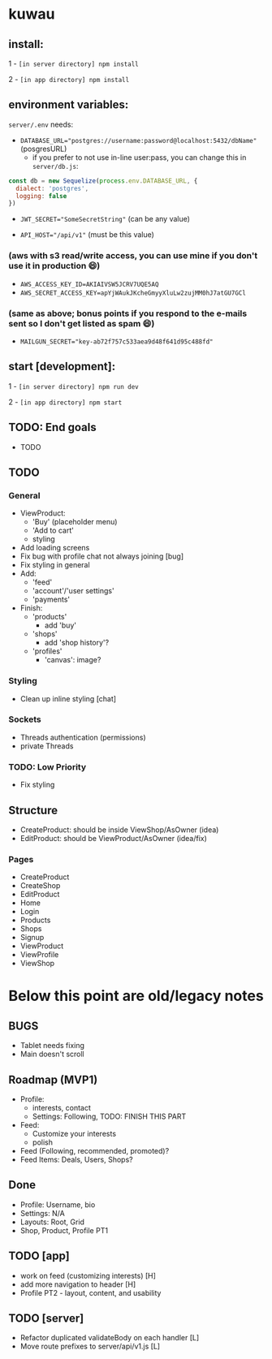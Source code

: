 # kuwau

## install:

1 - `[in server directory] npm install`

2 - `[in app directory] npm install`

## environment variables:

`server/.env` needs:

- `DATABASE_URL="postgres://username:password@localhost:5432/dbName"` (posgresURL)
  - if you prefer to not use in-line user:pass, you can change this in `server/db.js`:
```js
const db = new Sequelize(process.env.DATABASE_URL, {
  dialect: 'postgres',
  logging: false
})
```

- `JWT_SECRET="SomeSecretString"` (can be any value)

- `API_HOST="/api/v1"` (must be this value)

### (aws with s3 read/write access, you can use mine if you don't use it in production :smile:)
- `AWS_ACCESS_KEY_ID=AKIAIVSW5JCRV7UQE5AQ`
- `AWS_SECRET_ACCESS_KEY=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`

### (same as above; bonus points if you respond to the e-mails sent so I don't get listed as spam :smile:)
- `MAILGUN_SECRET="key-ab72f757c533aea9d48f641d95c488fd"`

## start [development]:

1 - `[in server directory] npm run dev`

2 - `[in app directory] npm start`

## TODO: End goals

- TODO

## TODO

### General

- ViewProduct:
  - 'Buy' (placeholder menu)
  - 'Add to cart'
  - styling  
- Add loading screens
- Fix bug with profile chat not always joining [bug]
- Fix styling in general
- Add:
  - 'feed'
  - 'account'/'user settings'
  - 'payments'
- Finish:
  - 'products'
    - add 'buy'
  - 'shops'
    - add 'shop history'?
  - 'profiles'
    - 'canvas': image?

### Styling

- Clean up inline styling [chat]

### Sockets

- Threads authentication (permissions)
- private Threads

### TODO: Low Priority

- Fix styling

## Structure

- CreateProduct: should be inside ViewShop/AsOwner (idea)
- EditProduct: should be ViewProduct/AsOwner (idea/fix)

### Pages

- CreateProduct
- CreateShop
- EditProduct
- Home
- Login
- Products
- Shops
- Signup
- ViewProduct
- ViewProfile
- ViewShop

# Below this point are old/legacy notes

## BUGS

- Tablet needs fixing
- Main doesn't scroll

## Roadmap (MVP1)

- Profile:
  - interests, contact
  - Settings: Following, TODO: FINISH THIS PART
- Feed:
  - Customize your interests
  - polish
- Feed (Following, recommended, promoted)?
- Feed Items: Deals, Users, Shops?

## Done

- Profile: Username, bio
- Settings: N/A
- Layouts: Root, Grid
- Shop, Product, Profile PT1

## TODO [app]
- work on feed (customizing interests) [H]
- add more navigation to header [H]
- Profile PT2 - layout, content, and usability

## TODO [server]

* Refactor duplicated validateBody on each handler [L]
* Move route prefixes to server/api/v1.js [L]
